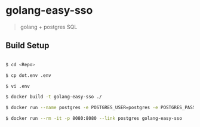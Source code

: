 # golang-easy-sso

> golang + postgres SQL

## Build Setup

``` bash

$ cd <Repo>

$ cp dot.env .env

$ vi .env

$ docker build -t golang-easy-sso ./

$ docker run --name postgres -e POSTGRES_USER=postgres -e POSTGRES_PASSWORD=postgres -d postgres

$ docker run --rm -it -p 8080:8080 --link postgres golang-easy-sso

```

